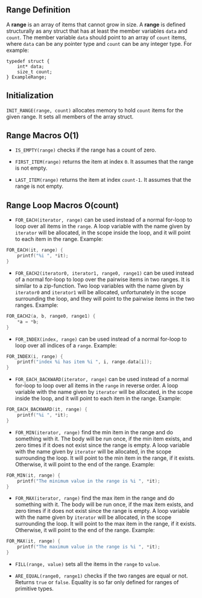 ## Range Definition

A **range** is an array of items that cannot grow in size.
A **range** is defined structurally as any struct that has at least
the member variables `data` and `count`.
The member variable `data` should point to an array of `count` items,
where `data` can be any pointer type and `count` can be any integer type.
For example:

```clike
typedef struct {
    int* data;
    size_t count;
} ExampleRange;
```

## Initialization

`INIT_RANGE(range, count)` allocates memory to hold `count` items
for the given range. It sets all members of the array struct.

## Range Macros O(1)

- `IS_EMPTY(range)` checks if the range has a count of zero.

- `FIRST_ITEM(range)` returns the item at index `0`. It assumes that the range is not empty.

- `LAST_ITEM(range)` returns the item at index `count-1`. It assumes that the range is not empty.

## Range Loop Macros O(count)

- `FOR_EACH(iterator, range)` can be used instead of a normal for-loop
  to loop over all items in the `range`.
  A loop variable with the name given by `iterator` will be allocated,
  in the scope inside the loop, and it will point to each item in the range.
  Example:

```c
FOR_EACH(it, range) {
    printf("%i ", *it);
}
```

- `FOR_EACH2(iterator0, iterator1, range0, range1)` can be used instead of a
  normal for-loop to loop over the pairwise items in two ranges.
  It is similar to a zip-function.
  Two loop variables with the name given by `iterator0` and `iterator1` will be
  allocated, unfortunately in the scope surrounding the loop,
  and they will point to the pairwise items in the two ranges.
  Example:

```c
FOR_EACH2(a, b, range0, range1) {
    *a = *b;
}
```

- `FOR_INDEX(index, range)` can be used instead of a normal for-loop
  to loop over all indices of a `range`.
  Example:

```c
FOR_INDEX(i, range) {
    printf("index %i has item %i ", i, range.data[i]);
}
```

- `FOR_EACH_BACKWARD(iterator, range)` can be used instead of a normal for-loop
  to loop over all items in the `range` in reverse order.
  A loop variable with the name given by `iterator` will be allocated,
  in the scope inside the loop, and it will point to each item in the range.
  Example:

```c
FOR_EACH_BACKWARD(it, range) {
    printf("%i ", *it);
}
```

- `FOR_MIN(iterator, range)` find the min item in the range and do something with it.
  The body will be run once, if the min item exists,
  and zero times if it does not exist since the range is empty.
  A loop variable with the name given by `iterator` will be allocated,
  in the scope surrounding the loop.
  It will point to the min item in the range, if it exists.
  Otherwise, it will point to the end of the range.
  Example:

```c
FOR_MIN(it, range) {
    printf("The minimum value in the range is %i ", *it);
}
```

- `FOR_MAX(iterator, range)` find the max item in the range and do something with it.
  The body will be run once, if the max item exists,
  and zero times if it does not exist since the range is empty.
  A loop variable with the name given by `iterator` will be allocated,
  in the scope surrounding the loop.
  It will point to the max item in the range, if it exists.
  Otherwise, it will point to the end of the range.
  Example:

```c
FOR_MAX(it, range) {
    printf("The maximum value in the range is %i ", *it);
}
```

- `FILL(range, value)` sets all the items in the `range` to `value`.

- `ARE_EQUAL(range0, range1)` checks if the two ranges are equal or not.
  Returns `true` or `false`.
  Equality is so far only defined for ranges of primitive types.
